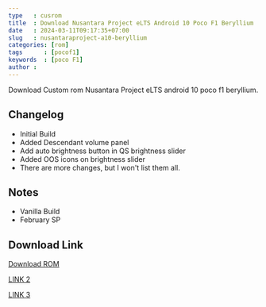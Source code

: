 ```yaml
---
type   : cusrom
title  : Download Nusantara Project eLTS Android 10 Poco F1 Beryllium
date   : 2024-03-11T09:17:35+07:00
slug   : nusantaraproject-a10-beryllium
categories: [rom]
tags      : [pocof1]
keywords  : [poco F1]
author :
---
```


Download Custom rom Nusantara Project eLTS android 10 poco f1 beryllium.

## Changelog
- Initial Build
- Added Descendant volume panel
- Add auto brightness button in QS brightness slider
- Added OOS icons on brightness slider
- There are more changes, but I won't list them all.
 
## Notes
- Vanilla Build
- February SP


## Download Link
[Download ROM](https://droid1.prjktla.workers.dev/Berrylium/QASSA/Nusantara-QASSA-10-beryllium-10032022-UNOFFICIAL-0556.zip)

[LINK 2](https://sourceforge.net/projects/xs-unofficial-builds/files/beryllium/stable/Nusantara_eLTS-10-beryllium-26032022-UNOFFICIAL-0713.zip/download)

[LINK 3](https://t.me/wahyu6070files/52)

